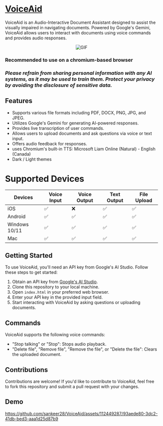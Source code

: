 
# [VoiceAid](https://voiceaid.vercel.app/)

VoiceAid is an Audio-Interactive Document Assistant designed to assist the visually impaired in navigating documents. Powered by Google's Gemini, VoiceAid allows users to interact with documents using voice commands and provides audio responses.
<p align="center">
  <img src="https://github.com/sankeer28/VoiceAid/assets/112449287/1c077fc9-832d-4a7a-b53c-898955d7efe8" alt="GIF"/>
</p>


### Recommended to use on a chromium-based browser
### *Please refrain from sharing personal information with any AI systems, as it may be used to train them. Protect your privacy by avoiding the disclosure of sensitive data.*
## Features
- Supports various file formats including PDF, DOCX, PNG, JPG, and JPEG.
- Utilizes Google's Gemini for generating AI-powered responses.
- Provides live transcription of user commands.
- Allows users to upload documents and ask questions via voice or text input.
- Offers audio feedback for responses.
- uses Chromium's built-in TTS: Microsoft Liam Online (Natural) - English (Canada)
- Dark / Light themes
# Supported Devices

| Devices | Voice Input | Voice Output | Text Output | File Upload |
|---------|-------------|--------------|--------------|--------------|
| iOS  | ✅  | ❌ |✅ |✅ |
| Android | ✅ | ✅ |✅ |✅ |
| Windows 10/11 | ✅ | ✅ |✅ |✅ |
| Mac | ✅ | ✅ |✅ |✅ |

  
## Getting Started

To use VoiceAid, you'll need an API key from Google's AI Studio. Follow these steps to get started:

1. Obtain an API key from [Google's AI Studio](https://aistudio.google.com/app/apikey).
2. Clone this repository to your local machine.
3. Open `index.html` in your preferred web browser.
4. Enter your API key in the provided input field.
5. Start interacting with VoiceAid by asking questions or uploading documents.

## Commands

VoiceAid supports the following voice commands:

- "Stop talking" or "Stop": Stops audio playback.
- "Delete file", "Remove file", "Remove the file", or "Delete the file": Clears the uploaded document.

## Contributions

Contributions are welcome! If you'd like to contribute to VoiceAid, feel free to fork this repository and submit a pull request with your changes.

## Demo
https://github.com/sankeer28/VoiceAid/assets/112449287/93aede80-3dc2-41db-bed3-aaa1d25d87b9


